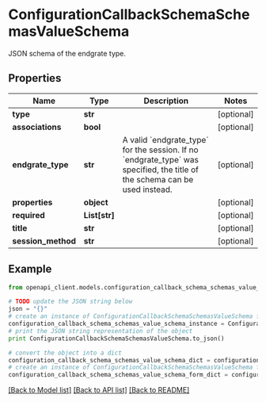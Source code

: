 # ConfigurationCallbackSchemaSchemasValueSchema

JSON schema of the endgrate type.

## Properties

Name | Type | Description | Notes
------------ | ------------- | ------------- | -------------
**type** | **str** |  | [optional] 
**associations** | **bool** |  | [optional] 
**endgrate_type** | **str** | A valid &#x60;endgrate_type&#x60; for the session. If no &#x60;endgrate_type&#x60; was specified, the title of the schema can be used instead. | [optional] 
**properties** | **object** |  | [optional] 
**required** | **List[str]** |  | [optional] 
**title** | **str** |  | [optional] 
**session_method** | **str** |  | [optional] 

## Example

```python
from openapi_client.models.configuration_callback_schema_schemas_value_schema import ConfigurationCallbackSchemaSchemasValueSchema

# TODO update the JSON string below
json = "{}"
# create an instance of ConfigurationCallbackSchemaSchemasValueSchema from a JSON string
configuration_callback_schema_schemas_value_schema_instance = ConfigurationCallbackSchemaSchemasValueSchema.from_json(json)
# print the JSON string representation of the object
print ConfigurationCallbackSchemaSchemasValueSchema.to_json()

# convert the object into a dict
configuration_callback_schema_schemas_value_schema_dict = configuration_callback_schema_schemas_value_schema_instance.to_dict()
# create an instance of ConfigurationCallbackSchemaSchemasValueSchema from a dict
configuration_callback_schema_schemas_value_schema_form_dict = configuration_callback_schema_schemas_value_schema.from_dict(configuration_callback_schema_schemas_value_schema_dict)
```
[[Back to Model list]](../README.md#documentation-for-models) [[Back to API list]](../README.md#documentation-for-api-endpoints) [[Back to README]](../README.md)


